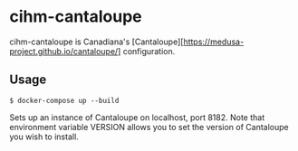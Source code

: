 # cihm-cantaloupe

cihm-cantaloupe is Canadiana's [Cantaloupe][https://medusa-project.github.io/cantaloupe/] configuration.

## Usage

    $ docker-compose up --build

Sets up an instance of Cantaloupe on localhost, port 8182. Note that environment variable VERSION allows you to set the version of Cantaloupe you wish to install.
